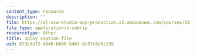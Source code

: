 ```yaml
---
content_type: resource
description: ''
file: https://ol-ocw-studio-app-production.s3.amazonaws.com/courses/18-06sc-linear-algebra-fall-2011/873cda724846b606b4bf8c57c8a5c139_pSbafxDHdgE.srt
file_type: application/x-subrip
resourcetype: Other
title: 3play caption file
uid: 873cda72-4846-b606-b4bf-8c57c8a5c139
---
```

